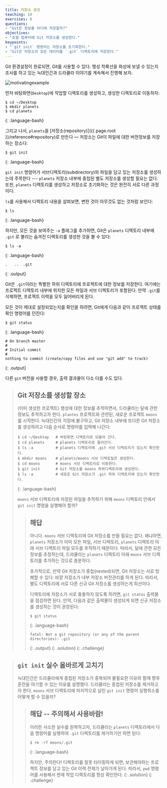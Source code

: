 ```yaml
---
title: 저장소 생성
teaching: 10
exercises: 0
questions:
- "Git은 정보를 어디에 저장할까?"
objectives:
- "로컬 컴퓨터에 Git 저장소를 생성한다."
keypoints:
- "`git init` 명령어는 저장소를 초기화한다."
- "Git은 저장소의 모든 데이터를 `.git` 디렉토리에 저장한다."
---
```




Git 환경설정이 완료되면, Git를 사용할 수 있다. 
행성 착륙선을 화성에 보낼 수 있는지 조사를 하고 있는 늑대인간과 드라큘라 이야기를 계속해서 진행해 보자.

![motivatingexample](../fig/motivatingexample.png)

먼저 바탕화면(`Desktop`)에 작업할 디렉토리를 생성하고, 생성한 디렉토리로 이동하자:

~~~
$ cd ~/Desktop
$ mkdir planets
$ cd planets
~~~
{: .language-bash}

그리고 나서, `planets`을 [저장소(repository)]({{ page.root }}/reference#repository)로 만든다 &mdash; 
저장소는 Git이 파일에 대한 버젼정보를 저장하는 장소다:

~~~
$ git init
~~~
{: .language-bash}

`git init` 명령어가 서브디렉토리(subdirectory)와 파일을 담고 있는 저장소를 생성하는데 주목한다 ---
`planets` 저장소 내부에 중첩된 별도 저장소를 생성할 필요는 없다.
또한, `planets` 디렉토리를 생성하고 저장소로 초기화하는 것은 완전히 서로 다른 과정이다.

`ls`를 사용해서 디렉토리 내용을 살펴보면, 변한 것이 아무것도 없는 것처럼 보인다:

~~~
$ ls
~~~
{: .language-bash}

하지만, 모든 것을 보여주는 `-a` 플래그를 추가하면, 
Git은 `planets` 디렉토리 내부에 `.git` 로 불리는 숨겨진 디렉토리를 생성한 것을 볼 수 있다:


~~~
$ ls -a
~~~
{: .language-bash}

~~~
.	..	.git
~~~
{: .output}

Git은 `.git`이라는 특별한 하위 디렉토리에 프로젝트에 대한 정보를 저장한다. 
여기에는 프로젝트 디렉토리 내부에 위치한 모든 파일과 서브 디렉토리가 포함된다.
만약 `.git`를 삭제하면, 프로젝트 이력을 모두 잃어버리게 된다.

모든 것이 제대로 설정되었는지를 확인을 하려면,
Git에게 다음과 같이 프로젝트 상태를 확인 명령어를 던진다:


~~~
$ git status
~~~
{: .language-bash}
~~~
# On branch master
#
# Initial commit
#
nothing to commit (create/copy files and use "git add" to track)
~~~
{: .output}

다른 `git` 버전을 사용할 경우, 출력 결과물이 다소 다를 수도 있다.

> ## Git 저장소를 생성할 장소
>
> (이미 생성한 프로젝트) 행성에 대한 정보를 추적하면서,
> 드라큘라는 달에 관한 정보도 추적하고자 한다.
> `plantes` 프로젝트와 관련된, 새로운 프로젝트 `moons` 를 시작한다.
> 늑대인간의 걱정에 불구하고, Git 저장소 내부에 또다른 Git 저장소를 생성하려고 
> 다음 순서로 명령어를 입력해 나간다:
>
> ~~~
> $ cd ~/Desktop   # 바탕화면 디렉토리로 되돌아 간다.
> $ cd planets     # planets 디렉토리로 들어간다.
> $ ls -a          # planets 디렉토리에 .git 서브 디렉토리가 있는지 확인한다.
> $ mkdir moons    # planets/moons 서브 디렉토릴르 생성한다.
> $ cd moons       # moons 서브 디렉토리로 이동한다.
> $ git init       # Git 저장소를 moons 하위디렉토리에 생성한다.
> $ ls -a          # 새로운 Git 저장소가 .git 하위 디렉토리에 있는지 확인한다.
> ~~~
> {: .language-bash}
>
> `moons` 서브 디렉토리에 저장된 파일을 추적하기 위해
> `moons` 디렉토리 안에서 `git init` 명령을 실행해야 할까?
> 
> > ## 해답
> >
> > 아니다. `moons` 서브 디렉토리에 Git 저장소를 만들 필요는 없다.
> > 왜냐하면, `planets` 저장소가 이미 모든 파일, 서브 디렉토리, `planets` 디렉토리
> > 아래 서브 디렉토리 파일 모두를 추적하기 때문이다.
> > 따라서, 달에 관한 모든 정보를 추정하는데, 드랴큘라는 `planets` 디렉토리 아래
> > `moons` 서브 디렉토리를 추가하는 것으로 충분하다.
> > 
> > 추가적으로, 만약 Git 저장소가 중첩(nested)되면, Git 저장소는 서로 방해할 수 있다:
> > 바깥 저장소가 내부 저장소 버전관리를 하게 된다.
> > 따라서, 별도 디렉토리에 서로 다른 신규 Git 저장소를 생성하는게 최선이다.
> > 
> > 디렉토리에 저장소가 서로 충돌하지 않도록 하려면, `git status` 출력물을 점검하면 된다.
> > 만약, 다음과 같은 출력물이 생성되게 되면 신규 저장소를 생성하는 것이 권장된다:
> >
> > ~~~
> > $ git status
> > ~~~
> > {: .language-bash}
> > ~~~
> > fatal: Not a git repository (or any of the parent directories): .git
> > ~~~
> > {: .output}
> {: .solution}
{: .challenge}

> ## `git init` 실수 올바르게 고치기
> 늑대인간은 드라큘라에게 중첩된 저장소가 중복되어 불필요한 이유와 함께 향후 혼란을 야기할 수 있는 
> 이유를 설명했다. 드라큘라는 중첩된 저장소를 제거하고자 한다. 
> `moons` 서브 디렉토리에 마지막으로 날린 `git init` 명령어 실행취소를 어떻게 할 수 있을까?
>
> > ## 해답 -- 주의해서 사용바람!
> >
> > 이러한 사소한 실수를 원복하고자, 드라큘라는 `planets` 디렉토리에서 다음 명령어를 실행하여 
> > `.git` 디렉토리를 제거하기만 하면 된다:
> >
> > ~~~
> > $ rm -rf moons/.git
> > ~~~
> > {: .language-bash}
> >
> > 하지만, 주의한다! 디렉토리를 잘못 타이핑하게 되면, 보관해야하는 프로젝트 정보를 담고 있는 
> > Git 이력 전체가 날아가게 된다. 따라서,  `pwd` 명령어를 사용해서 현재 작업 디렉토리를 항상 확인한다.
> {: .solution}
{: .challenge}
